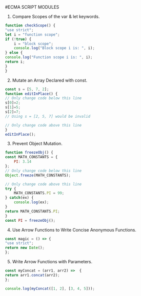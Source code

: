 #ECMA SCRIPT MODULES

1. Compare Scopes of the var & let keywords.
```js
function checkScope() {
"use strict";
let i = "function scope";
if (!true) {
    i = "block scope";
    console.log("Block scope i is: ", i);
} else {
console.log("Function scope i is: ", i);
return i;
}
}
```

2. Mutate an Array Declared with const.
```js
const s = [5, 7, 2];
function editInPlace() {
// Only change code below this line
s[0]=2;
s[1]=5;
s[2]=7;
// Using s = [2, 5, 7] would be invalid

// Only change code above this line
}
editInPlace();
```

3. Prevent Object Mutation.
```js
function freezeObj() {
const MATH_CONSTANTS = {
    PI: 3.14
};
// Only change code below this line
Object.freeze(MATH_CONSTANTS);

// Only change code above this line
try {
    MATH_CONSTANTS.PI = 99;
} catch(ex) {
    console.log(ex);
}
return MATH_CONSTANTS.PI;
}
const PI = freezeObj();
```

4. Use Arrow Functions to Write Concise Anonymous Functions.
```js
const magic = () => {
"use strict";
return new Date();
};
```

5. Write Arrow Functions with Parameters.
```js
const myConcat = (arr1, arr2) =>  {
return arr1.concat(arr2);
};

console.log(myConcat([1, 2], [3, 4, 5]));
```